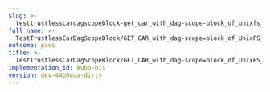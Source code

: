 ```yaml
---
slug: >-
  testtrustlesscardagscopeblock-get_car_with_dag-scope-block_of_unixfs_file_on_a_path_(format-car)-header_x-content-type-options
full_name: >-
  TestTrustlessCarDagScopeBlock/GET_CAR_with_dag-scope=block_of_UnixFS_file_on_a_path_(format=car)/Header_X-Content-Type-Options
outcome: pass
title: >-
  TestTrustlessCarDagScopeBlock/GET_CAR_with_dag-scope=block_of_UnixFS_file_on_a_path_(format=car)/Header_X-Content-Type-Options
implementation_id: kubo-bis
version: dev-44b0eaa-dirty
---
```


